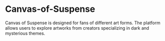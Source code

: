 # Canvas-of-Suspense
Canvas of Suspense is designed for fans of different art forms. The platform allows users to explore artworks from creators specializing in dark and mysterious themes.
